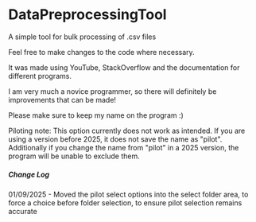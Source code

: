 # DataPreprocessingTool
A simple tool for bulk processing of .csv files

Feel free to make changes to the code where necessary. 

It was made using YouTube, StackOverflow and the documentation for different programs.

I am very much a novice programmer, so there will definitely be improvements that can be made!

Please make sure to keep my name on the program :)


Piloting note: This option currently does not work as intended. If you are using a version before 2025, it does not save the name as "pilot". Additionally if you change the name from "pilot" in a 2025 version, the program will be unable to exclude them.

##### Change Log

01/09/2025 - Moved the pilot select options into the select folder area, to force a choice before folder selection, to ensure pilot selection remains accurate
